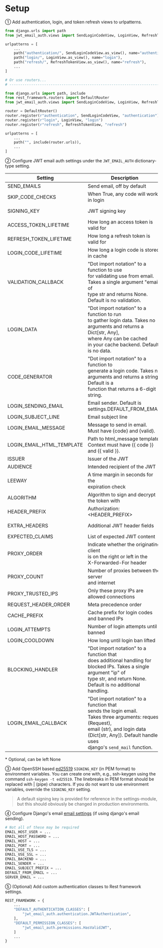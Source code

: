 # Setup

① Add authentication, login, and token refresh views to urlpatterns.

```python
from django.urls import path
from jwt_email_auth.views import SendLoginCodeView, LoginView, RefreshTokenView

urlpatterns = [
    ...
    path("authentication/", SendLoginCodeView.as_view(), name="authentication"),
    path("login/", LoginView.as_view(), name="login"),
    path("refresh/", RefreshTokenView.as_view(), name="refresh"),
    ...
]

# Or use routers...
# --------------------------------------------------------------------------------

from django.urls import path, include
from rest_framework.routers import DefaultRouter
from jwt_email_auth.views import SendLoginCodeView, LoginView, RefreshTokenView

router = DefaultRouter()
router.register(r"authentication", SendLoginCodeView, "authentication")
router.register(r"login", LoginView, "login")
router.register(r"refresh", RefreshTokenView, "refresh")

urlpatterns = [
    ...
    path("", include(router.urls)),
    ...
]
```


② Configure JWT email auth settings under the `JWT_EMAIL_AUTH` dictionary-type setting.

| Setting                   | Description                                                                                                                                                                                                                      | Type                                                                                             |
|---------------------------|----------------------------------------------------------------------------------------------------------------------------------------------------------------------------------------------------------------------------------|--------------------------------------------------------------------------------------------------|
| SEND_EMAILS               | Send email, off by default                                                                                                                                                                                                       | bool                                                                                             |
| SKIP_CODE_CHECKS          | When True, any code will work in login                                                                                                                                                                                           | bool                                                                                             |
| SIGNING_KEY               | JWT signing key                                                                                                                                                                                                                  | [Ed25519<br>PrivateKey](https://cryptography.io/en/latest/hazmat/primitives/asymmetric/ed25519/) |
| ACCESS_TOKEN_LIFETIME     | How long an access token is valid for                                                                                                                                                                                            | timedelta                                                                                        |
| REFRESH_TOKEN_LIFETIME    | How long a refresh token is valid for                                                                                                                                                                                            | timedelta                                                                                        |
| LOGIN_CODE_LIFETIME       | How long a login code is stored in cache                                                                                                                                                                                         | timedelta                                                                                        |
| VALIDATION_CALLBACK       | "Dot import notation" to a function to use <br>for validating use from email. <br>Takes a single argument "email" of <br>type str and returns None. <br>Default is no validation.                                                | str                                                                                              |
| LOGIN_DATA                | "Dot import notation" to a function to run <br>to gather login data. Takes no <br>arguments and returns a Dict[str, Any],<br> where Any can be cached <br>in your cache backend. Default is no data.                             | str                                                                                              |
| CODE_GENERATOR            | "Dot import notation" to a function to <br>generate a login code. Takes no <br>arguments and returns a string. Default is a <br>function that returns a 6-digit string.                                                          | str                                                                                              |
| LOGIN_SENDING_EMAIL       | Email sender. Default is <br>settings.DEFAULT_FROM_EMAIL                                                                                                                                                                         | str*                                                                                             |
| LOGIN_SUBJECT_LINE        | Email subject line                                                                                                                                                                                                               | str                                                                                              |
| LOGIN_EMAIL_MESSAGE       | Message to send in email. <br>Must have {code} and {valid}.                                                                                                                                                                      | str                                                                                              |
| LOGIN_EMAIL_HTML_TEMPLATE | Path to html_message template. <br>Context must have {{ code }} and {{ valid }}.                                                                                                                                                 | Path*                                                                                            |
| ISSUER                    | Issuer of the JWT                                                                                                                                                                                                                | str*                                                                                             |
| AUDIENCE                  | Intended recipient of the JWT                                                                                                                                                                                                    | str*                                                                                             |
| LEEWAY                    | A time margin in seconds for the <br>expiration check                                                                                                                                                                            | int                                                                                              |
| ALGORITHM                 | Algorithm to sign and decrypt the token with                                                                                                                                                                                     | str                                                                                              |
| HEADER_PREFIX             | Authorization: <HEADER_PREFIX> <token>                                                                                                                                                                                           | str                                                                                              |
| EXTRA_HEADERS             | Additional JWT header fields                                                                                                                                                                                                     | Dict[str, str]*                                                                                  |
| EXPECTED_CLAIMS           | List of expected JWT content                                                                                                                                                                                                     | List[str]                                                                                        |
| PROXY_ORDER               | Indicate whether the originating client <br>is on the right or left in the <br>X-Forwarded-For header                                                                                                                            | "left-most"<br>"right-most"                                                                      |
| PROXY_COUNT               | Number of proxies between the server <br>and internet                                                                                                                                                                            | int]                                                                                             |
| PROXY_TRUSTED_IPS         | Only these proxy IPs are allowed connections                                                                                                                                                                                     | List[str]*                                                                                       |
| REQUEST_HEADER_ORDER      | Meta precedence order                                                                                                                                                                                                            | List[str]*                                                                                       |
| CACHE_PREFIX              | Cache prefix for login codes and banned IPs                                                                                                                                                                                      | str                                                                                              |
| LOGIN_ATTEMPTS            | Number of login attempts until banned                                                                                                                                                                                            | int                                                                                              |
| LOGIN_COOLDOWN            | How long until login ban lifted                                                                                                                                                                                                  | timedelta                                                                                        |
| BLOCKING_HANDLER          | "Dot import notation" to a function that <br>does additional handling for <br>blocked IPs. Takes a single argument "ip" of <br>type str, and return None. <br>Default is no additional handling.                                 | str                                                                                              |
| LOGIN_EMAIL_CALLBACK      | "Dot import notation" to a function that <br>sends the login email.  <br>Takes three arguments: request (Request), <br>email (str), and login data <br>(Dict[str, Any]). Default handler uses <br>django's `send_mail` function. | str                                                                                              |

\* Optional, can be left None


③ Add OpenSSH based [ed25519](https://cryptography.io/en/latest/hazmat/primitives/asymmetric/ed25519/)
`SIGNING_KEY` (in PEM format) to environment variables. You can create one with, e.g., ssh-keygen using
the command `ssh-keygen -t ed25519`. The linebreaks in PEM format should be replaced with | (pipe) characters.
If you do not want to use environment variables, override the `SIGNING_KEY` setting.

> A default signing key is provided for reference in the settings-module,
> but this should obviously be changed in production environments.


④ Configure Django's email [email settings](https://docs.djangoproject.com/en/3.2/topics/email/#quick-example)
(if using django's email sending).

```python
# Not all of these may be required
EMAIL_HOST_USER = ...
EMAIL_HOST_PASSWORD = ...
EMAIL_HOST = ...
EMAIL_PORT = ...
EMAIL_USE_TLS = ...
EMAIL_USE_SSL = ...
EMAIL_BACKEND = ...
EMAIL_SENDER = ...
EMAIL_SUBJECT_PREFIX = ...
DEFAULT_FROM_EMAIL = ...
SERVER_EMAIL = ...
```


⑤ (Optional) Add custom authentication classes to Rest framework settings.

```python
REST_FRAMEWORK = {
    ...
    "DEFAULT_AUTHENTICATION_CLASSES": [
        "jwt_email_auth.authentication.JWTAuthentication",
    ],
    "DEFAULT_PERMISSION_CLASSES": [
        "jwt_email_auth.permissions.HasValidJWT",
    ]
    ...
}
```
